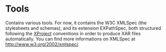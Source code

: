 Tools
=====

Contains various tools.  For now, it contains the W3C XMLSpec (the stylesheets
and schemas), and its extension EXPathSpec, both structured following the
[XProject](http://expath.org/modules/xproject/) conventions in order to
produce XAR files automatically.  You can find more informations on XMLSpec at
http://www.w3.org/2002/xmlspec/.
